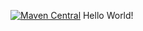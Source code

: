 [![Maven Central](https://maven-badges.herokuapp.com/maven-central/com.github.kikeajani/licencheck/badge.svg)](https://maven-badges.herokuapp.com/maven-central/com.github.kikeajani/licencheck)
Hello World!

